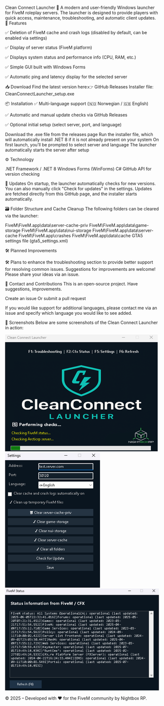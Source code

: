 Clean Connect Launcher
🚀 A modern and user-friendly Windows launcher for FiveM roleplay servers. The launcher is designed to provide players with quick access, maintenance, troubleshooting, and automatic client updates.
🧩 Features

✅ Deletion of FiveM cache and crash logs (disabled by default, can be enabled via settings)

✅ Display of server status (FiveM platform)

✅ Displays system status and performance info (CPU, RAM, etc.)

✅ Simple GUI built with Windows Forms

✅ Automatic ping and latency display for the selected server

📥 Download
Find the latest version here:👉 GitHub Releases
Installer file: CleanConnectLauncher_setup.exe

📦 Installation
✅ Multi-language support (🇳🇴 Norwegian / 🇬🇧 English)

✅ Automatic and manual update checks via GitHub Releases

✅ Optional initial setup (select server, port, and language)

Download the .exe file from the releases page
Run the installer file, which will automatically install .NET 8 if it is not already present on your system
On first launch, you’ll be prompted to select server and language
The launcher automatically starts the server after setup

⚙️ Technology

.NET Framework / .NET 8
Windows Forms (WinForms)
C#
GitHub API for version checking

🔁 Updates
On
 startup, the launcher automatically checks for new versions. You can also manually click "Check for updates" in the settings.
Updates are fetched directly from this GitHub page, and the installer starts automatically.

🗃️ Folder Structure and Cache Cleanup
The following folders can be cleared via the launcher:

FiveM\FiveM.app\data\server-cache-priv
FiveM\FiveM.app\data\game-storage
FiveM\FiveM.app\data\nui-storage
FiveM\FiveM.app\data\server-cache
FiveM\FiveM.app\crashes
FiveM\FiveM.app\data\cache
GTA5 settings file (gta5_settings.xml)

🛠️ Planned Improvements

🛠️ Plans to enhance the troubleshooting section to provide better support for resolving common issues. Suggestions for improvements are welcome! Please share your ideas via an issue.

💬 Contact and Contributions
This is an open-source project. Have suggestions, improvements.

Create an issue
Or submit a pull request

If you would like support for additional languages, please contact me via an issue and specify which language you would like to see added.

📸 Screenshots
Below are some screenshots of the Clean Connect Launcher in action:

![Main Interface](/Clean_connect_launcher.png)
![Settings Menu](/Clean_connect_launcher_settings.png)
![FiveM Status](/Clean_connect_launcher_fivemstatus.png)

© 2025 – Developed with ❤️ for the FiveM community by Nightbox RP.
